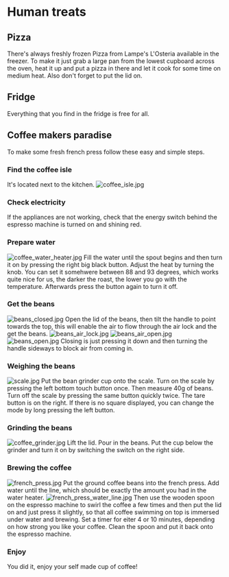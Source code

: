 # Human treats

## Pizza
There's always freshly frozen Pizza from Lampe's L'Osteria available in the freezer.
To make it just grab a large pan from the lowest cupboard across the oven, heat it up and put a pizza in there and let it cook for some time on medium heat. Also don't forget to put the lid on.

## Fridge
Everything that you find in the fridge is free for all.

## Coffee makers paradise
To make some fresh french press follow these easy and simple steps.

### Find the coffee isle
It's located next to the kitchen.
![coffee_isle.jpg](assets/coffee_isle.jpg)

### Check electricity
If the appliances are not working, check that the energy switch behind the espresso machine is turned on and shining red.

### Prepare water
![coffee_water_heater.jpg](assets/coffee_water_heater.jpg)
Fill the water until the spout begins and then turn it on by pressing the right big black button.
Adjust the heat by turning the knob.
You can set it somehwere between 88 and 93 degrees, which works quite nice for us, the darker the roast, the lower you go with the temperature.
Afterwards press the button again to turn it off.

### Get the beans
![beans_closed.jpg](assets/beans_closed.jpg)
Open the lid of the beans, then tilt the handle to point towards the top, this will enable the air to flow through the air lock and the get the beans.
![beans_air_lock.jpg](assets/beans_air_lock.jpg)
![beans_air_open.jpg](assets/beans_air_open.jpg)
![beans_open.jpg](assets/beans_open.jpg)
Closing is just pressing it down and then turning the handle sideways to block air from coming in.

### Weighing the beans
![scale.jpg](assets/scale.jpg)
Put the bean grinder cup onto the scale.
Turn on the scale by pressing the left bottom touch button once.
Then measure 40g of beans.
Turn off the scale by pressing the same button quickly twice.
The tare button is on the right.
If there is no square displayed, you can change the mode by long pressing the left button.

### Grinding the beans
![coffee_grinder.jpg](assets/coffee_grinder.jpg)
Lift the lid.
Pour in the beans.
Put the cup below the grinder and turn it on by switching the switch on the right side.

### Brewing the coffee
![french_press.jpg](assets/french_press.jpg)
Put the ground coffee beans into the french press.
Add water until the line, which should be exactly the amount you had in the water heater.
![french_press_water_line.jpg](assets/french_press_water_line.jpg)
Then use the wooden spoon on the espresso machine to swirl the coffee a few times and then put the lid on and just press it slightly, so that all coffee swimming on top is immersed under water and brewing.
Set a timer for eiter 4 or 10 minutes, depending on how strong you like your coffee.
Clean the spoon and put it back onto the espresso machine.

### Enjoy

You did it, enjoy your self made cup of coffee!